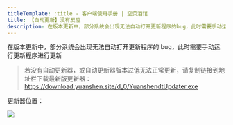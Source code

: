 ```yaml
---
titleTemplate: :title - 客户端使用手册 | 空荧酒馆
title: 【自动更新】没有反应
description: 在版本更新中，部分系统会出现无法自动打开更新程序的bug，此时需要手动运行更新程序进行更新
---
```


[文：【自动更新】没有反应]: # 'https://support.qq.com/products/321980/faqs/102055'

在版本更新中，部分系统会出现无法自动打开更新程序的 bug，此时需要手动运行更新程序进行更新

> 若没有自动更新器，或自动更新器版本过低无法正常更新，请复制链接到地址栏下载最新版更新器：
> https://download.yuanshen.site/d_0/YuanshendtUpdater.exe

更新器位置：

![](/imgs/manual/autoupdate/updaterlocation.png)
